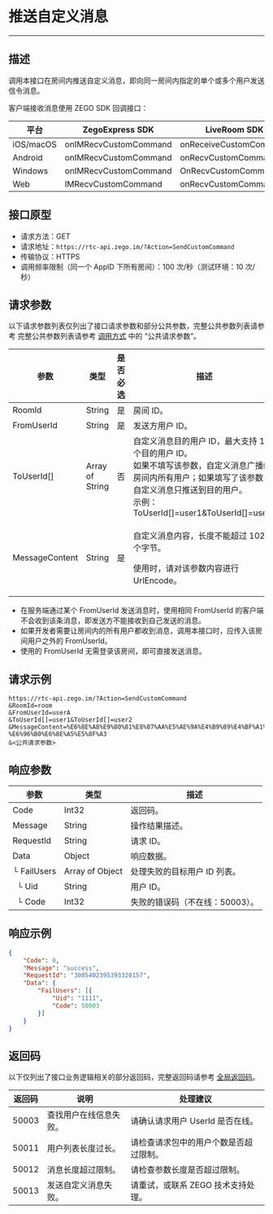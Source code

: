 # 推送自定义消息

---


## 描述

调用本接口在房间内推送自定义消息，即向同一房间内指定的单个或多个用户发送信令消息。

客户端接收消息使用 ZEGO SDK 回调接口：

| 平台 |ZegoExpress SDK|LiveRoom SDK|
|-|-|-|
|iOS/macOS| onIMRecvCustomCommand | onReceiveCustomCommand | 
|Android| onIMRecvCustomCommand | onRecvCustomCommand | 
|Windows| onIMRecvCustomCommand |   OnRecvCustomCommand | 
|Web| IMRecvCustomCommand | onRecvCustomCommand | 




## 接口原型

- 请求方法：GET
- 请求地址：`https://rtc-api.zego.im/?Action=SendCustomCommand`
- 传输协议：HTTPS
- 调用频率限制（同一个 AppID 下所有房间）：100 次/秒（测试环境：10 次/秒）


## 请求参数

以下请求参数列表仅列出了接口请求参数和部分公共参数，完整公共参数列表请参考 完整公共参数列表请参考 [调用方式](/real-time-video-server/api-reference/accessing-server-apis#公共请求参数) 中的 “公共请求参数”。


<table>

<thead>
  <tr>
    <th>参数</th>
    <th>类型</th>
    <th>是否必选</th>
    <th>描述</th>
  </tr>
</thead>
<tbody>
  <tr>
    <td>RoomId</td>
    <td>String</td>
    <td>是</td>
    <td>房间 ID。</td>
  </tr>
  <tr>
    <td>FromUserId</td>
    <td>String</td>
    <td>是</td>
    <td>发送方用户 ID。</td>
  </tr>
  <tr>
    <td>ToUserId[]</td>
    <td>Array of String</td>
    <td>否</td>
    <td>自定义消息目的用户 ID，最大支持 10 个目的用户 ID。<br />如果不填写该参数，自定义消息广播给房间内所有用户；如果填写了该参数，自定义消息只推送到目的用户。<br />示例：ToUserId[]=user1&ToUserId[]=user2</td>
  </tr>
  <tr>
    <td>MessageContent</td>
    <td>String</td>
    <td>是</td>
    <td><p>自定义消息内容，长度不能超过 1024 个字节。</p><p>使用时，请对该参数内容进行 UrlEncode。</p></td>
  </tr>
</tbody>
</table>

<Warning title="注意">


- 在服务端通过某个 FromUserId 发送消息时，使用相同 FromUserId 的客户端不会收到该条消息，即发送方不能接收到自己发送的消息。
- 如果开发者需要让房间内的所有用户都收到消息，调用本接口时，应传入该房间用户之外的 FromUserId。
- 使用的 FromUserId 无需登录该房间，即可直接发送消息。

</Warning>



## 请求示例

```
https://rtc-api.zego.im/?Action=SendCustomCommand
&RoomId=room
&FromUserId=userA
&ToUserId[]=user1&ToUserId[]=user2
&MessageContent=%E6%8E%A8%E9%80%81%E8%87%AA%E5%AE%9A%E4%B9%89%E4%BF%A1%E6%81%AF-%E6%96%B0%E6%8E%A5%E5%8F%A3
&<公共请求参数>
```

## 响应参数


<table>

<thead>
  <tr>
    <th>参数</th>
    <th>类型</th>
    <th>描述</th>
  </tr>
</thead>
<tbody>
  <tr>
    <td>Code</td>
    <td>Int32</td>
    <td>返回码。</td>
  </tr>
  <tr>
    <td>Message</td>
    <td>String</td>
    <td>操作结果描述。</td>
  </tr>
  <tr>
    <td>RequestId</td>
    <td>String</td>
    <td>请求 ID。</td>
  </tr>
  <tr>
    <td>Data</td>
    <td>Object</td>
    <td>响应数据。</td>
  </tr>
  <tr>
    <td>└ FailUsers</td>
    <td>Array of Object</td>
    <td>处理失败的目标用户 ID 列表。</td>
  </tr>
  <tr>
    <td>&nbsp;&nbsp;└ Uid</td>
    <td>String</td>
    <td>用户 ID。</td>
  </tr>
  <tr>
    <td>&nbsp;&nbsp;└ Code</td>
    <td>Int32</td>
    <td>失败的错误码（不在线：50003）。</td>
  </tr>
</tbody>
</table>


## 响应示例

```json
{
    "Code": 0,
    "Message": "success",
    "RequestId": "3005402395393320157",
    "Data": {
        "FailUsers": [{
            "Uid": "1111",
            "Code": 50003
        }]
    }
}
```

## 返回码

以下仅列出了接口业务逻辑相关的部分返回码，完整返回码请参考 [全局返回码](https://doc-zh.zego.im/)。

|返回码|说明| 处理建议 |
|-----|----|----|
| 50003 | 查找用户在线信息失败。 | 请确认请求用户 UserId 是否在线。 |
| 50011 | 用户列表长度过长。 | 请检查请求包中的用户个数是否超过限制。 |
| 50012 | 消息长度超过限制。 | 请检查参数长度是否超过限制。|
| 50013 | 发送自定义消息失败。 | 请重试，或联系 ZEGO 技术支持处理。 |
